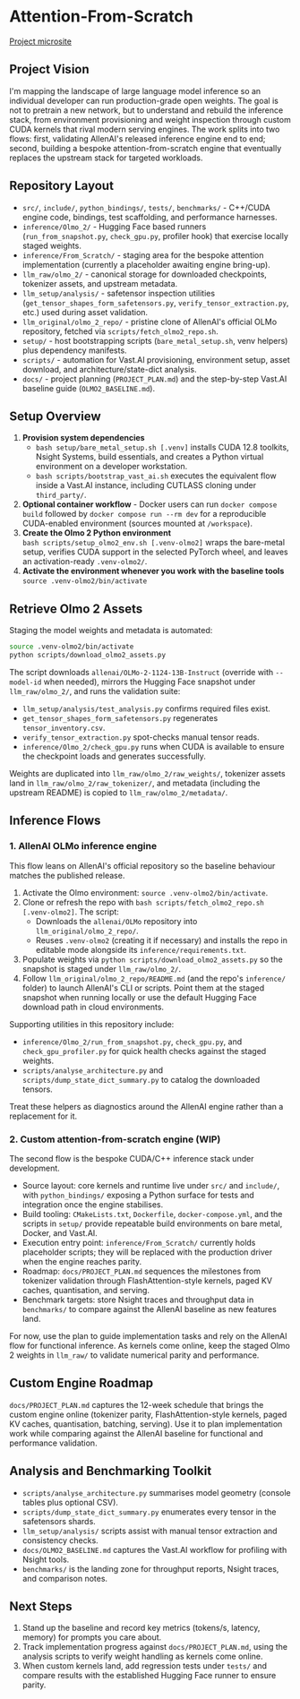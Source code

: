 # Attention-From-Scratch

[Project microsite](https://mauer4.github.io/attention-from-scratch/)

## Project Vision

I'm mapping the landscape of large language model inference so an individual developer can run production-grade open weights. The goal is not to pretrain a new network, but to understand and rebuild the inference stack, from environment provisioning and weight inspection through custom CUDA kernels that rival modern serving engines. The work splits into two flows: first, validating AllenAI's released inference engine end to end; second, building a bespoke attention-from-scratch engine that eventually replaces the upstream stack for targeted workloads.

## Repository Layout

- `src/`, `include/`, `python_bindings/`, `tests/`, `benchmarks/` - C++/CUDA engine code, bindings, test scaffolding, and performance harnesses.
- `inference/Olmo_2/` - Hugging Face based runners (`run_from_snapshot.py`, `check_gpu.py`, profiler hook) that exercise locally staged weights.
- `inference/From_Scratch/` - staging area for the bespoke attention implementation (currently a placeholder awaiting engine bring-up).
- `llm_raw/olmo_2/` - canonical storage for downloaded checkpoints, tokenizer assets, and upstream metadata.
- `llm_setup/analysis/` - safetensor inspection utilities (`get_tensor_shapes_form_safetensors.py`, `verify_tensor_extraction.py`, etc.) used during asset validation.
- `llm_original/olmo_2_repo/` - pristine clone of AllenAI's official OLMo repository, fetched via `scripts/fetch_olmo2_repo.sh`.
- `setup/` - host bootstrapping scripts (`bare_metal_setup.sh`, venv helpers) plus dependency manifests.
- `scripts/` - automation for Vast.AI provisioning, environment setup, asset download, and architecture/state-dict analysis.
- `docs/` - project planning (`PROJECT_PLAN.md`) and the step-by-step Vast.AI baseline guide (`OLMO2_BASELINE.md`).

## Setup Overview

1. **Provision system dependencies**
   - `bash setup/bare_metal_setup.sh [.venv]` installs CUDA 12.8 toolkits, Nsight Systems, build essentials, and creates a Python virtual environment on a developer workstation.
   - `bash scripts/bootstrap_vast_ai.sh` executes the equivalent flow inside a Vast.AI instance, including CUTLASS cloning under `third_party/`.
2. **Optional container workflow** - Docker users can run `docker compose build` followed by `docker compose run --rm dev` for a reproducible CUDA-enabled environment (sources mounted at `/workspace`).
3. **Create the Olmo 2 Python environment**  
   `bash scripts/setup_olmo2_env.sh [.venv-olmo2]` wraps the bare-metal setup, verifies CUDA support in the selected PyTorch wheel, and leaves an activation-ready `.venv-olmo2/`.
4. **Activate the environment whenever you work with the baseline tools**  
   `source .venv-olmo2/bin/activate`

## Retrieve Olmo 2 Assets

Staging the model weights and metadata is automated:

```bash
source .venv-olmo2/bin/activate
python scripts/download_olmo2_assets.py
```

The script downloads `allenai/OLMo-2-1124-13B-Instruct` (override with `--model-id` when needed), mirrors the Hugging Face snapshot under `llm_raw/olmo_2/`, and runs the validation suite:

- `llm_setup/analysis/test_analysis.py` confirms required files exist.
- `get_tensor_shapes_form_safetensors.py` regenerates `tensor_inventory.csv`.
- `verify_tensor_extraction.py` spot-checks manual tensor reads.
- `inference/Olmo_2/check_gpu.py` runs when CUDA is available to ensure the checkpoint loads and generates successfully.

Weights are duplicated into `llm_raw/olmo_2/raw_weights/`, tokenizer assets land in `llm_raw/olmo_2/raw_tokenizer/`, and metadata (including the upstream README) is copied to `llm_raw/olmo_2/metadata/`.

## Inference Flows

### 1. AllenAI OLMo inference engine

This flow leans on AllenAI's official repository so the baseline behaviour matches the published release.

1. Activate the Olmo environment: `source .venv-olmo2/bin/activate`.
2. Clone or refresh the repo with `bash scripts/fetch_olmo2_repo.sh [.venv-olmo2]`. The script:
   - Downloads the `allenai/OLMo` repository into `llm_original/olmo_2_repo/`.
   - Reuses `.venv-olmo2` (creating it if necessary) and installs the repo in editable mode alongside its `inference/requirements.txt`.
3. Populate weights via `python scripts/download_olmo2_assets.py` so the snapshot is staged under `llm_raw/olmo_2/`.
4. Follow `llm_original/olmo_2_repo/README.md` (and the repo's `inference/` folder) to launch AllenAI's CLI or scripts. Point them at the staged snapshot when running locally or use the default Hugging Face download path in cloud environments.

Supporting utilities in this repository include:

- `inference/Olmo_2/run_from_snapshot.py`, `check_gpu.py`, and `check_gpu_profiler.py` for quick health checks against the staged weights.
- `scripts/analyse_architecture.py` and `scripts/dump_state_dict_summary.py` to catalog the downloaded tensors.

Treat these helpers as diagnostics around the AllenAI engine rather than a replacement for it.

### 2. Custom attention-from-scratch engine (WIP)

The second flow is the bespoke CUDA/C++ inference stack under development.

- Source layout: core kernels and runtime live under `src/` and `include/`, with `python_bindings/` exposing a Python surface for tests and integration once the engine stabilises.
- Build tooling: `CMakeLists.txt`, `Dockerfile`, `docker-compose.yml`, and the scripts in `setup/` provide repeatable build environments on bare metal, Docker, and Vast.AI.
- Execution entry point: `inference/From_Scratch/` currently holds placeholder scripts; they will be replaced with the production driver when the engine reaches parity.
- Roadmap: `docs/PROJECT_PLAN.md` sequences the milestones from tokenizer validation through FlashAttention-style kernels, paged KV caches, quantisation, and serving.
- Benchmark targets: store Nsight traces and throughput data in `benchmarks/` to compare against the AllenAI baseline as new features land.

For now, use the plan to guide implementation tasks and rely on the AllenAI flow for functional inference. As kernels come online, keep the staged Olmo 2 weights in `llm_raw/` to validate numerical parity and performance.

## Custom Engine Roadmap

`docs/PROJECT_PLAN.md` captures the 12-week schedule that brings the custom engine online (tokenizer parity, FlashAttention-style kernels, paged KV caches, quantisation, batching, serving). Use it to plan implementation work while comparing against the AllenAI baseline for functional and performance validation.

## Analysis and Benchmarking Toolkit

- `scripts/analyse_architecture.py` summarises model geometry (console tables plus optional CSV).
- `scripts/dump_state_dict_summary.py` enumerates every tensor in the safetensors shards.
- `llm_setup/analysis/` scripts assist with manual tensor extraction and consistency checks.
- `docs/OLMO2_BASELINE.md` captures the Vast.AI workflow for profiling with Nsight tools.
- `benchmarks/` is the landing zone for throughput reports, Nsight traces, and comparison notes.

## Next Steps

1. Stand up the baseline and record key metrics (tokens/s, latency, memory) for prompts you care about.
2. Track implementation progress against `docs/PROJECT_PLAN.md`, using the analysis scripts to verify weight handling as kernels come online.
3. When custom kernels land, add regression tests under `tests/` and compare results with the established Hugging Face runner to ensure parity.
